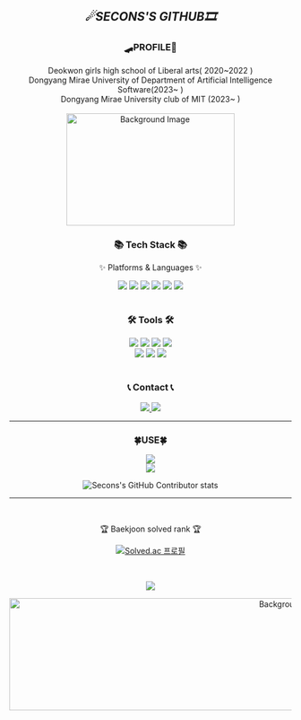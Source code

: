 

<div align=center>
	
*<h2>☄SECONS'S GITHUB🎞</h2>* 


 <div align=center>
<h3> 🛹PROFILE📜 </h3>
Deokwon girls high school of Liberal arts( 2020~2022 ) <br>
Dongyang Mirae University of Department of Artificial Intelligence Software(2023~ ) <br>
Dongyang Mirae University club of MIT (2023~ )
<br><br> 


<div align="center">
  <a href="https://github.com/secons127">
    <img src="https://i.pinimg.com/originals/c2/7b/51/c27b510ae2fea0425f6fde40e763b26e.jpg" alt="Background Image" style="width: 300px; height: 200px;">
  </a>
</div>


<div align=center>
	<h3>📚 Tech Stack 📚</h3>
	<p>✨ Platforms & Languages ✨</p>
</div>
<div align="center">
	<img src="https://img.shields.io/badge/Python-3776AB?style=flat&logo=python&logoColor=white" />
	<img src="https://img.shields.io/badge/Java-007396?style=flat&logo=java&logoColor=white" />
	<img src="https://img.shields.io/badge/C-A8B9CC?style=flat&logo=c&logoColor=white" />
	<img src="https://img.shields.io/badge/HTML5-E34F26?style=flat&logo=HTML5&logoColor=white" />
	<img src="https://img.shields.io/badge/CSS3-1572B6?style=flat&logo=CSS3&logoColor=white" />
	<img src="https://img.shields.io/badge/MySQL-4479A1?style=flat&logo=MySQL&logoColor=white" />
	
</div>
<br>
<div align=center>
	<h3>🛠 Tools 🛠</h3>
</div>
<div align=center>
	<img src="https://img.shields.io/badge/Eclipse%20IDE-2C2255?style=flat&logo=EclipseIDE&logoColor=white" />
	<img src="https://img.shields.io/badge/Visual%20Studio%20Code-007ACC?style=flat&logo=VisualStudioCode&logoColor=white" />
	<img src="https://img.shields.io/badge/Visual%20Studio-5C2D91?style=flat&logo=VisualStudioCode&logoColor=white" />
 	<img src="https://img.shields.io/badge/Pycharm-000000?style=flat&logo=VisualStudioCode&logoColor=white" />
	<br>
	<img src="https://img.shields.io/badge/Tomcat-F8DC75?style=flat&logo=ApacheTomcat&logoColor=white" />
	<img src="https://img.shields.io/badge/GitHub-181717?style=flat&logo=GitHub&logoColor=white" />
	<img src="https://img.shields.io/badge/anaconda-44A833?style=flat&logo=GitHub&logoColor=white" />
</div>



<div align=center>
<br>
	<h3>📞 Contact 📞</h3>
</div>
<div align=center>
	<a href="supjessica20@gmail.com">
		<img src="https://img.shields.io/badge/Mail-30B980?style=flat&logo=Gmail&logoColor=white" />
		 <a href="https://www.instagram.com/lsh.__.127/" target="_blank"><img src="https://img.shields.io/badge/INSTAGRAM-E4405F?style=flat-square&logo=instagram&logoColor=white"/></a>
	<br>
</div>

  ----------------
		
<div align=center>
	<h3> 🍀USE🍀 </h3>
<img src="https://github-readme-stats.vercel.app/api/top-langs/?username=secons127&layout=compact">
	<br>
<img src="https://github-readme-stats.vercel.app/api?username=secons127&show_icons=true">
<br>

![Secons's GitHub Contributor stats](https://github-contributor-stats.vercel.app/api?username=secons127)

-----------------

<br>
<p>🏆 Baekjoon solved rank 🏆</p>

[![Solved.ac
프로필](http://mazassumnida.wtf/api/v2/generate_badge?boj={supjessica20})](https://www.acmicpc.net/user/supjessica20)
</div>
<br>

![](./profile-3d-contrib/profile-season-animate.svg)


<div align="center">
  <a href="https://github.com/secons127">
    <img src="https://i.pinimg.com/564x/f9/b3/56/f9b35602abfd15ee1ebd78bd6f6c762a.jpg" alt="Background Image" style="width: 1000px; height: 200px;">
  </a>
</div>
